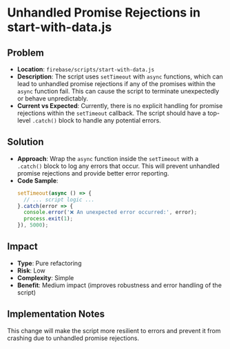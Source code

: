 # Unhandled Promise Rejections in start-with-data.js

## Problem
- **Location**: `firebase/scripts/start-with-data.js`
- **Description**: The script uses `setTimeout` with `async` functions, which can lead to unhandled promise rejections if any of the promises within the `async` function fail. This can cause the script to terminate unexpectedly or behave unpredictably.
- **Current vs Expected**: Currently, there is no explicit handling for promise rejections within the `setTimeout` callback. The script should have a top-level `.catch()` block to handle any potential errors.

## Solution
- **Approach**: Wrap the `async` function inside the `setTimeout` with a `.catch()` block to log any errors that occur. This will prevent unhandled promise rejections and provide better error reporting.
- **Code Sample**:
  ```javascript
  setTimeout(async () => {
    // ... script logic ...
  }.catch(error => {
    console.error('❌ An unexpected error occurred:', error);
    process.exit(1);
  }), 5000);
  ```

## Impact
- **Type**: Pure refactoring
- **Risk**: Low
- **Complexity**: Simple
- **Benefit**: Medium impact (improves robustness and error handling of the script)

## Implementation Notes
This change will make the script more resilient to errors and prevent it from crashing due to unhandled promise rejections.
